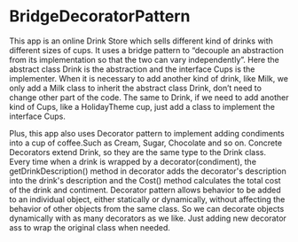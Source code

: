 ﻿# BridgeDecoratorPattern
This app is an online Drink Store which sells different kind of drinks with different sizes of cups. It uses a bridge pattern to “decouple an abstraction from its implementation so that the two can vary independently”. Here the abstract class Drink is the abstraction and the interface Cups is the implementer. When it is necessary to add another kind of drink, like Milk, we only add a Milk class to inherit the abstract class Drink, don’t need to change other part of the code. The same to Drink, if we need to add another kind of Cups, like a HolidayTheme cup, just add a class to implement the interface Cups.

Plus, this app also uses Decorator pattern to implement adding condiments into a cup of coffee.Such as Cream, Sugar, Chocolate and so on. 
Concrete Decorators extend Drink, so they are the same type to the Drink class. Every time when a drink is wrapped by a decorator(condiment), the getDrinkDescription() method in decorator adds the decorator's description into the drink's description and the Cost() method calculates the total cost of the drink and contiment. 
Decorator pattern allows behavior to be added to an individual object, either statically or dynamically, without affecting the behavior of other objects from the same class. So we can decorate objects dynamically with as many decorators as we like. Just adding new decorator ass to wrap the original class when needed.